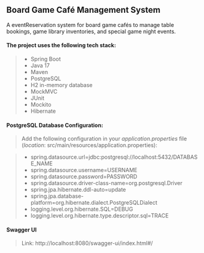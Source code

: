 ## Board Game Café Management System

A eventReservation system for board game cafés to manage table bookings, game library inventories, and special game
night
events.

#### The project uses the following tech stack:

> * Spring Boot
> * Java 17
> * Maven
> * PostgreSQL
> * H2 in-memory database
> * MockMVC
> * JUnit
> * Mockito
> * Hibernate

#### PostgreSQL Database Configuration:

> Add the following configuration in your _application.properties_ file (_location_:
> src/main/resources/application.properties):

> * spring.datasource.url=jdbc:postgresql://localhost:5432/DATABASE_NAME
> * spring.datasource.username=USERNAME
> * spring.datasource.password=PASSWORD
> * spring.datasource.driver-class-name=org.postgresql.Driver
> * spring.jpa.hibernate.ddl-auto=update
> * spring.jpa.database-platform=org.hibernate.dialect.PostgreSQLDialect
> * logging.level.org.hibernate.SQL=DEBUG
> * logging.level.org.hibernate.type.descriptor.sql=TRACE

#### Swagger UI

> Link: http://localhost:8080/swagger-ui/index.html#/